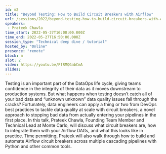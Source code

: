 ```yaml
---
id: m2
title: "Beyond Testing: How to Build Circuit Breakers with Airflow"
url: /sessions/2022/beyond-testing-how-to-build-circuit-breakers-with-airflow
speakers:
 - Prateek Chawla
time_start: 2022-05-27T16:00:00.000Z
time_end: 2022-05-27T16:50:00.000Z
session_type: "Technical deep dive / tutorial"
hosted_by: "Online"
presence: "remote"
block: m
slot: 2
video: https://youtu.be/FfRMQGabCmA
slides:
---
```


Testing is an important part of the DataOps life cycle, giving teams confidence in the integrity of their data as it moves downstream to production systems. But what happens when testing doesn’t catch all of your bad data and “unknown unknown” data quality issues fall through the cracks? Fortunately, data engineers can apply a thing or two from DevOps best practices to tackle data quality at scale with circuit breakers, a novel approach to stopping bad data from actually entering your pipelines in the first place. In this talk, Prateek Chawla, Founding Team Member and Technical Lead at Monte Carlo, will discuss what circuit breakers are, how to integrate them with your Airflow DAGs, and what this looks like in practice. Time permitting, Prateek will also walk through how to build and automate Airflow circuit breakers across multiple cascading pipelines with Python and other common tools.